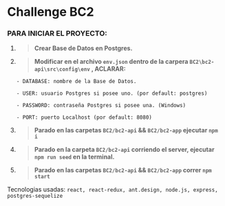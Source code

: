 # Challenge BC2

### PARA INICIAR EL PROYECTO:

1. > **Crear Base de Datos en Postgres.**

2. >**Modificar en el archivo `env.json` dentro de la carpera `BC2\bc2-api\src\config\env` , ACLARAR:**

```
   - DATABASE: nombre de la Base de Datos.
 
   - USER: usuario Postgres si posee uno. (por default: postgres)
 
   - PASSWORD: contraseña Postgres si posee una. (Windows)

   - PORT: puerto Localhost (por default: 8080)
   ```
   
3. > **Parado en las carpetas `BC2/bc2-api` && `BC2/bc2-app` ejecutar `npm i`**

4. > **Parado en la carpeta `BC2/bc2-api` corriendo el server, ejecutar `npm run seed` en la terminal.**

5. > **Parado en las carpetas `BC2/bc2-api` && `BC2/bc2-app` correr `npm start`**




Tecnologias usadas: `react, react-redux, ant.design, node.js, express, postgres-sequelize`
